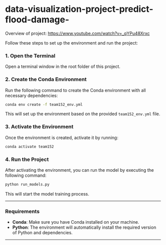 # data-visualization-project-predict-flood-damage-


Overview of project: 
https://www.youtube.com/watch?v=_qYPu48Xrxc




Follow these steps to set up the environment and run the project:

### 1. **Open the Terminal**
Open a terminal window in the root folder of this project.

### 2. **Create the Conda Environment**

Run the following command to create the Conda environment with all necessary dependencies:

```bash
conda env create -f team152_env.yml
```

This will set up the environment based on the provided `team152_env.yml` file.

### 3. **Activate the Environment**

Once the environment is created, activate it by running:

```bash
conda activate team152
```

### 4. **Run the Project**

After activating the environment, you can run the model by executing the following command:

```bash
python run_models.py
```

This will start the model training process.

---

### Requirements

- **Conda**: Make sure you have Conda installed on your machine.
- **Python**: The environment will automatically install the required version of Python and dependencies.


---
